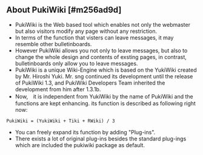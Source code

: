 ## About PukiWiki [#m256ad9d]

*  PukiWiki is the Web based tool which enables not only the webmaster but also visitors modify any page without any restriction.
*  In terms of the function that visters can leave messages, it may resemble other bulletinboards.
*  However PukiWiki allows you not only to leave messages, but also to change the whole design and contents of exsting pages, in contrast, bulletinboards only allow you to leave messages.
*  PukiWiki is a unique Wiki-Engine which is based on the YukiWiki created by Mr. Hiroshi Yuki.
Mr. sng continued its development until the release of PukiWiki 1.3, and PukiWiki Developers Team inherited the development from him after 1.3.1b.
* Now,&#12288;it is independent from YukiWiki by the name of PukiWiki and the functions are kept enhancing.
its function is described as following right now:
```
PukiWiki = (YukiWiki + Tiki + RWiki) / 3
```
* You can freely expand its function by adding "Plug-ins".
* There exists a lot of original plug-ins besides the standard plug-ings which are included the pukiwiki package as default.